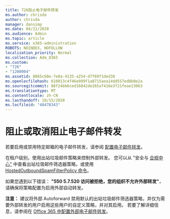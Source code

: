 ```yaml
---
title: 726阻止电子邮件转发
ms.author: chrisda
author: chrisda
manager: dansimp
ms.date: 04/21/2020
ms.audience: Admin
ms.topic: article
ms.service: o365-administration
ROBOTS: NOINDEX, NOFOLLOW
localization_priority: Normal
ms.collection: Adm_O365
ms.custom:
- "726"
- "1200004"
ms.assetid: 8865c68e-7e8a-4135-a254-d7f69f1ded30
ms.openlocfilehash: 610013c4f46e999f1a8715aea14dd557ed8b0e2a
ms.sourcegitcommit: 88f24bb6ced16842de165af416e3f21feae13063
ms.translationtype: MT
ms.contentlocale: zh-CN
ms.lasthandoff: 10/15/2020
ms.locfileid: "48478343"
---
```

# <a name="blocking-or-unblocking-email-forwarding"></a>阻止或取消阻止电子邮件转发

若要启用或禁用特定邮箱的电子邮件转发，请参阅 [配置电子邮件转发](https://docs.microsoft.com/microsoft-365/admin/email/configure-email-forwarding)。

在租户级别，使用出站垃圾邮件策略来控制外部转发。 您可以从 "安全与 [合规中心"](https://protection.office.com/antispam) 中查看出站垃圾邮件筛选器策略，或使用 [HostedOutboundSpamFilterPolicy 命令](https://docs.microsoft.com/powershell/module/exchange/get-hostedoutboundspamfilterpolicy)。

如果您遇到以下错误： **"550 5.7.520 访问被拒绝，您的组织不允许外部转发"**，请确保将策略配置为启用外部自动转发。

**注意：** 建议将外部 Autoforward 禁用默认的出站垃圾邮件筛选器策略，并仅为需要外部转发的用户启用这些用户的自定义策略，并对其启用。 若要了解详细信息，请参阅在 [Office 365 中配置外部电子邮件转发](https://docs.microsoft.com/microsoft-365/security/office-365-security/external-email-forwarding)。
